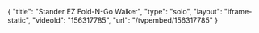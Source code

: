 {
    "title": "Stander EZ Fold-N-Go Walker",
    "type": "solo",
    "layout": "iframe-static",
    "videoId": "156317785",
    "url": "\/tvpembed\/156317785"
}